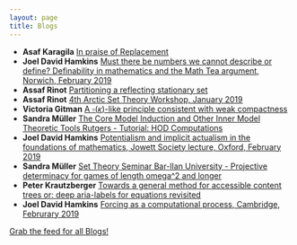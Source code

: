 ```yaml
---
layout: page
title: Blogs
---
```


* **Asaf Karagila** [In praise of Replacement](http://karagila.org/2019/in-praise-of-replacement/)
* **Joel David Hamkins** [Must there be numbers we cannot describe or define? Definability in mathematics and the Math Tea argument, Norwich, February 2019](http://jdh.hamkins.org/must-there-be-number-we-cannot-define-norwich-february-2019/)
* **Assaf Rinot** [Partitioning a reflecting stationary set](http://blog.assafrinot.com/?p=4559)
* **Assaf Rinot** [4th Arctic Set Theory Workshop, January 2019](http://blog.assafrinot.com/?p=4556)
* **Victoria Gitman** [A $\square(\kappa)$-like principle consistent with weak compactness](https://victoriagitman.github.io/publications/2019/02/09/square-like-principle-consistent-with-weak-compactness.html)
* **Sandra Müller** [The Core Model Induction and Other Inner Model Theoretic Tools Rutgers - Tutorial: HOD Computations](https://muellersandra.github.io/upcomingtalk/talk/invconftalk/2019/02/09/TalkCMIworkshop.html)
* **Joel David Hamkins** [Potentialism and implicit actualism in the foundations of mathematics, Jowett Society lecture, Oxford, February 2019](http://jdh.hamkins.org/potentialism-and-implicit-actualism-in-the-foundations-of-mathematics-jowett-society-oxford-february-2019/)
* **Sandra Müller** [Set Theory Seminar Bar-Ilan University - Projective determinacy for games of length omega^2 and longer](https://muellersandra.github.io/upcomingtalk/talk/invsemtalk/2019/01/25/TalkBarIlan.html)
* **Peter Krautzberger** [Towards a general method for accessible content trees or: deep aria-labels for equations revisited](https://www.peterkrautzberger.org/0209/)
* **Joel David Hamkins** [Forcing as a computational process, Cambridge, Februrary 2019](http://jdh.hamkins.org/forcing-as-a-computational-process-cambridge-februrary-2019/)

[Grab the feed for all Blogs!](Blogs.xml)
